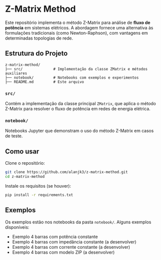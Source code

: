 # Z-Matrix Method

Este repositório implementa o método Z-Matrix para análise de **fluxo de potência** em sistemas elétricos. A abordagem fornece uma alternativa às formulações tradicionais (como Newton-Raphson), com vantagens em determinadas topologias de rede.

##  Estrutura do Projeto

```
z-matrix-method/
├── src/              # Implementação da classe ZMatrix e métodos auxiliares
├── notebook/         # Notebooks com exemplos e experimentos
├── README.md         # Este arquivo
```

### `src/`
Contém a implementação da classe principal `ZMatrix`, que aplica o método Z-Matrix para resolver o fluxo de potência em redes de energia elétrica.

### `notebook/`
Notebooks Jupyter que demonstram o uso do método Z-Matrix em casos de teste. 

## Como usar

Clone o repositório:

```bash
git clone https://github.com/alanjk3/z-matrix-method.git
cd z-matrix-method
```

Instale os requisitos (se houver):

```bash
pip install -r requirements.txt
```

##  Exemplos

Os exemplos estão nos notebooks da pasta `notebook/`. Alguns exemplos disponíveis:

- Exemplo 4 barras com potência constante
- Exemplo 4 barras com impedância constante (a desenvolver)
- Exemplo 4 barras com corrente constante (a desenvolver)
- Exemplo 4 barras com modelo ZIP (a desenvolver)


